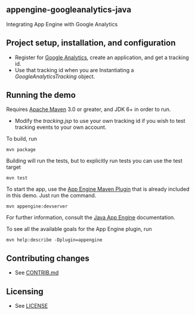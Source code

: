## appengine-googleanalytics-java

Integrating App Engine with Google Analytics

## Project setup, installation, and configuration

- Register for [Google Analytics](http://www.google.com/analytics/), create
an application, and get a tracking id.
- Use that tracking id when you are Instantiating a *GoogleAnalyticsTracking* object.

## Running the demo

Requires [Apache Maven](http://maven.apache.org) 3.0 or greater, and JDK 6+ in order to run.

- Modify the *tracking.jsp* to use your own tracking id if you wish to test
tracking events to your own account. 

To build, run

    mvn package

Building will run the tests, but to explicitly run tests you can use the test target

    mvn test

To start the app, use the [App Engine Maven Plugin](http://code.google.com/p/appengine-maven-plugin/) that is already included in this demo.  Just run the command.

    mvn appengine:devserver

For further information, consult the [Java App Engine](https://developers.google.com/appengine/docs/java/overview) documentation.

To see all the available goals for the App Engine plugin, run

    mvn help:describe -Dplugin=appengine

## Contributing changes

* See [CONTRIB.md](CONTRIB.md)

## Licensing

* See [LICENSE](LICENSE)
